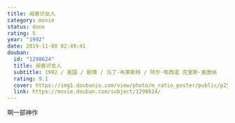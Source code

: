 ```yaml
---
title: 闻香识女人
category: movie
status: done
rating: 5
year: "1992"
date: 2019-11-08 02:49:41
douban:
  id: "1298624"
  title: 闻香识女人
  subtitle: 1992 / 美国 / 剧情 / 马丁·布莱斯特 / 阿尔·帕西诺 克里斯·奥唐纳
  rating: 9.1
  cover: https://img1.doubanio.com/view/photo/m_ratio_poster/public/p2550757929.jpg
  link: https://movie.douban.com/subject/1298624/
---
```


啊一部神作
